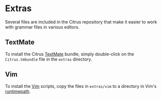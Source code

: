 # Extras


Several files are included in the Citrus repository that make it easier to work
with grammar files in various editors.

## TextMate

To install the Citrus [TextMate](http://macromates.com/) bundle, simply
double-click on the `Citrus.tmbundle` file in the `extras` directory.

## Vim

To install the [Vim](http://www.vim.org/) scripts, copy the files in
`extras/vim` to a directory in Vim's
[runtimepath](http://vimdoc.sourceforge.net/htmldoc/options.html#\'runtimepath\').

